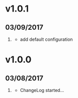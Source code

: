 # v1.0.1
## 03/09/2017

1. [](#fix)
   * add default configuration

# v1.0.0
## 03/08/2017

1. [](#new)
   * ChangeLog started...
